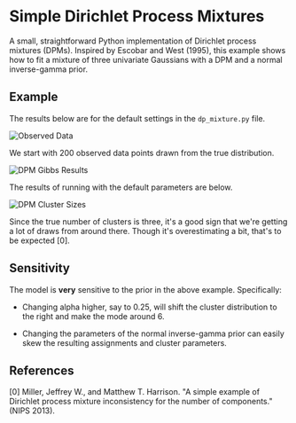 Simple Dirichlet Process Mixtures
==========================================

A small, straightforward Python implementation of Dirichlet process mixtures (DPMs). Inspired by Escobar and West (1995), this example shows how to fit a mixture of three univariate Gaussians with a DPM and a normal inverse-gamma prior.

Example
-------

The results below are for the default settings in the `dp_mixture.py` file.

![Observed Data](https://github.com/tansey/simple_dpm/raw/master/points.png)

We start with 200 observed data points drawn from the true distribution.

![DPM Gibbs Results](https://github.com/tansey/simple_dpm/raw/master/results.png)

The results of running with the default parameters are below.

![DPM Cluster Sizes](https://github.com/tansey/simple_dpm/raw/master/cluster_counts.png)

Since the true number of clusters is three, it's a good sign that we're getting a lot of draws from around there. Though it's overestimating a bit, that's to be expected [0].

Sensitivity
-----------

The model is __very__ sensitive to the prior in the above example. Specifically:

 - Changing alpha higher, say to 0.25, will shift the cluster distribution to the right and make the mode around 6.

 - Changing the parameters of the normal inverse-gamma prior can easily skew the resulting assignments and cluster parameters.

 References
 ----------

 [0] Miller, Jeffrey W., and Matthew T. Harrison. "A simple example of Dirichlet process mixture inconsistency for the number of components." (NIPS 2013).